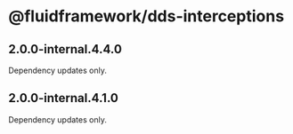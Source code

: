 # @fluidframework/dds-interceptions

## 2.0.0-internal.4.4.0

Dependency updates only.

## 2.0.0-internal.4.1.0

Dependency updates only.
